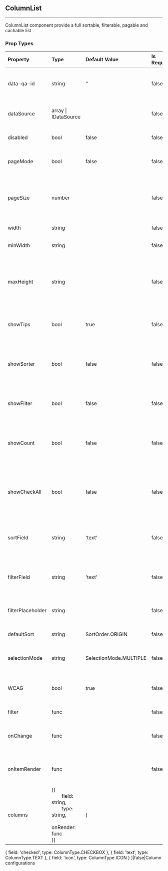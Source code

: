 ## ColumnList 
---
ColumnList component provide a full sortable, filterable, pagable and cachable list

### Prop Types
Property | Type | Default Value | Is Required | Description
:--- | :--- | :--- | :--- | :---
data-qa-id|string|''|false|defined the unique id for usage of automation test
dataSource|array &#124; IDataSource|&ensp;|false|Either an array or an instance of IDataSource
disabled|bool|false|false|Disable or enable the entire list
pageMode|bool|false|false|Enable or disable the page mode of the list
pageSize|number|&ensp;|false|Number of items per page if list is in page mode and dataSource is an array
width|string|&ensp;|false|Specify the width of list
minWidth|string|&ensp;|false|Specify the minWidth of list
maxHeight|string|&ensp;|false|Specify the maxHeight of the list body (excluding the list header and footer)
showTips|bool|true|false|Whether or not to show the tip while mouse over items
showSorter|bool|false|false|Whether or not to show a sorter icon and change the sort of the list by clicks
showFilter|bool|false|false|Whether or not to show a filter on the header of the list
showCount|bool|false|false|Whether or not to show a current/total counts on the footer of the list
showCheckAll|bool|false|false|Whether or not to show a "Check All" item to control the total seleciton state
sortField|string|'text'|false|Specify the field name which it's value will be used to sort the list
filterField|string|'text'|false|Specify the field name which it's value will be used to filter the list
filterPlaceholder|string|&ensp;|false|A placeholder text for the filter
defaultSort|string|SortOrder.ORIGIN|false|The default sort of the list
selectionMode|string|SelectionMode.MULTIPLE|false|Single or multiple mode of selection
WCAG|bool|true|false|Whether to enable the advanced WCAG support
filter|func|&ensp;|false|Customize filter func.
onChange|func|&ensp;|false|Fires when check or uncheck the columnlist item.
onItemRender|func|&ensp;|false|Customize func which render the columnlist item by self.
columns|[{<br>&emsp;&emsp;field: string,<br>&emsp;&emsp;type: string,<br>&emsp;&emsp;onRender: func<br>}]|[
  { field: 'checked', type: ColumnType.CHECKBOX },
  { field: 'text', type: ColumnType.TEXT },
  { field: 'icon', type: ColumnType.ICON }
]|false|Column configurations